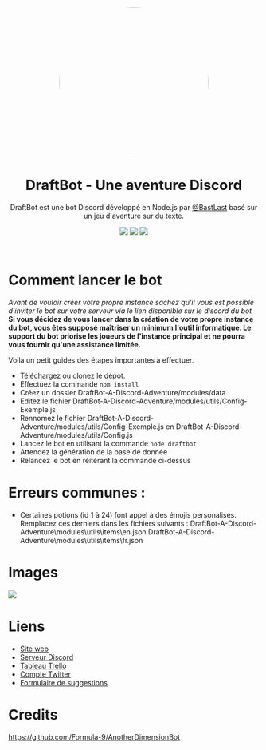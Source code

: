 <center>
<img src="http://35.237.77.248/ressources/couronne.png" style="border-radius: 50%; width: 300px">

# **DraftBot - Une aventure Discord**
DraftBot est une bot Discord développé en Node.js par [@BastLast](https://github.com/BastLast) basé sur un jeu d'aventure sur du texte.

[![](https://img.shields.io/discord/429765017332613120.svg)](https://discord.gg/AP3Wmzb)
[![](https://img.shields.io/website-up-down-green-red/http/35.237.77.248.svg?label=draftbot.tk)](http://draftbot.tk/)
[![](https://img.shields.io/github/stars/BastLast/DraftBot-A-Discord-Adventure.svg?label=Stars&style=social)](https://github.com/BastLast/DraftBot-A-Discord-Adventure)

</center>

<br>

# Comment lancer le bot

*Avant de vouloir créer votre propre instance sachez qu'il vous est possible d'inviter le bot sur votre serveur via le lien disponible sur le discord du bot*
**Si vous décidez de vous lancer dans la création de votre propre instance du bot, vous êtes supposé maîtriser un minimum l'outil informatique. Le support du bot priorise les joueurs de l'instance principal et ne pourra vous fournir qu'une assistance limitée.**

Voilà un petit guides des étapes importantes à effectuer.

* Téléchargez ou clonez le dépot.
* Effectuez la commande `npm install`
* Créez un dossier DraftBot-A-Discord-Adventure/modules/data
* Editez le fichier DraftBot-A-Discord-Adventure/modules/utils/Config-Exemple.js
* Rennomez le fichier DraftBot-A-Discord-Adventure/modules/utils/Config-Exemple.js en DraftBot-A-Discord-Adventure/modules/utils/Config.js
* Lancez le bot en utilisant la commande `node draftbot`
* Attendez la génération de la base de donnée
* Relancez le bot en réitérant la commande ci-dessus

# Erreurs communes :

* Certaines potions (id 1 à 24) font appel à des émojis personalisés. Remplacez ces derniers dans les fichiers suivants :
DraftBot-A-Discord-Adventure\modules\utils\items\en.json
DraftBot-A-Discord-Adventure\modules\utils\items\fr.json

# Images
![](http://35.237.77.248/ressources/tuto.png)

# Liens
* [Site web](http://draftbot.tk)
* [Serveur Discord](https://discord.gg/p2HQVmT)
* [Tableau Trello](https://trello.com/b/mJidA4EI/draftbot)
* [Compte Twitter](https://twitter.com/DraftBot_?s=09)
* [Formulaire de suggestions](https://docs.google.com/forms/d/e/1FAIpQLSdCjD4qm0e6jIapvT3vKRZkeFnhHA8oLIthoBg3kcWeqIWvDg/viewform)

# Credits
https://github.com/Formula-9/AnotherDimensionBot
